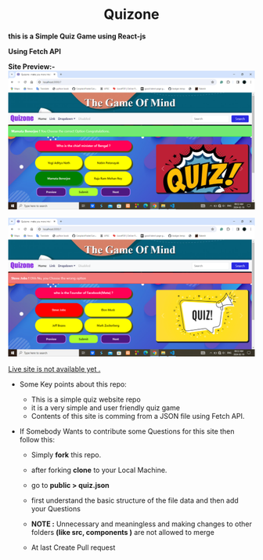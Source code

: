 <h1 align="center">Quizone </h1>

**this is a Simple Quiz Game using React-js**

**Using Fetch API**



**Site Preview:-**
<a href="#!">![Site Preview](./public/site-preview.png)</a>


<a href="#!">![Site Preview](./public/wrong-ans-preview.png)</a>

<a href="#!" align="center">Live site is not available yet .</a>

- Some Key points about this repo:
   - This is a simple quiz website repo
   - it is a very simple and user friendly quiz game
   - Contents of this site is comming from a JSON file using Fetch API.

- If Somebody Wants to contribute some Questions for this site then follow this:
    - Simply **fork** this repo.
    - after forking **clone** to your Local Machine.
    - go to **public > quiz.json** 
    - first understand the basic structure of the file data and then add your Questions
    - **NOTE :** Unnecessary and meaningless and making changes to other folders **(like src, components )** are not allowed to merge

    - At last Create Pull request
